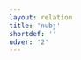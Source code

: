 ```yaml
---
layout: relation
title: 'nubj'
shortdef: ''
udver: '2'
---
```

<!-- Interlanguage links updated Čt lis 12 09:43:33 CET 2020 -->
